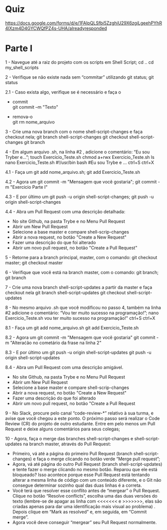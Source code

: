 # Quiz
https://docs.google.com/forms/d/e/1FAIpQLSfbi5ZzghiU29X6zgiLgeehPYhR4IXzm4D4GYCWQfPZ4s-UHA/alreadyresponded

# Parte I 
1 - Navegue até a raiz do projeto com os scripts em Shell Script; 
  cd .. 
  cd my_shell_scripts 

2 - Verifique se não existe nada sem “commitar” utilizando git status; 
  git status 

2.1 - Caso exista algo, verifique se é necessário e faça o    
- commit  
  git commit –m "Texto" 

- remova-o  
  git rm nome_arquivo 

3 - Crie uma nova branch com o nome shell-script-changes e faça checkout nela; 
  git branch shell-script-changes 
  git checkout shell-script-changes 
  git branch 

4 - Em algum arquivo .sh, na linha #2 , adicione o comentário: “Eu sou Tryber e…”; 
  touch Exercicio_Teste.sh 
  chmod a+rwx Exercicio_Teste.sh 
  ls 
  nano Exercicio_Teste.sh 
  #!/usr/bin bash 
  #Eu sou Trybe e ... 
ctrl+S 
ctrl+X 

4.1 - Faça um git add nome_arquivo.sh; 
  git add Exercicio_Teste.sh 

4.2 - Agora um git commit -m "Mensagem que você gostaria"; 
  git commit -m "Exercicio Parte I" 

4.3 - E por último um git push -u origin shell-script-changes; 
  git push -u origin shell-script-changes 

4.4 - Abra um Pull Request com uma descrição detalhada: 
  - No site Github, na pasta Trybe e no Menu Pull Request 
  - Abrir um New Pull Request 
  - Selecione a base master e compare shell-scrip-changes 
  - Abrir a nova request, no botão "Create a New Request" 
  - Fazer uma descrição do que foi alterado 
  - Abrir um novo pull request, no botão "Create a Pull Request" 

5 - Retorne para a branch principal, master, com o comando: git checkout master; 
  git checkout master 

6 - Verifique que você está na branch master, com o comando: git branch; 
  git branch 

7 - Crie uma nova branch shell-script-updates a partir da master e faça checkout nela 
  git branch shell-script-updates 
  git checkout shell-script-updates 

8 - No mesmo arquivo .sh que você modificou no passo 4, também na linha #2 adicione o comentário: “Vou ter muito sucesso na programação!”; 
  nano Exercicio_Teste.sh 
  vou ter muito sucesso na programação!" 
ctrl+S 
ctrl+X 

8.1 - Faça um git add nome_arquivo.sh 
  git add Exercicio_Teste.sh 

8.2 - Agora um git commit -m "Mensagem que você gostaria" 
  git commit -m "Alteraćão no cometário da frase na linha 2" 

8.3 - E por último um git push -u origin shell-script-updates 
  git push -u origin shell-script-updates 

8.4 - Abra um Pull Request com uma descrição amigável. 
  - No site Github, na pasta Trybe e no Menu Pull Request 
  - Abrir um New Pull Request 
  - Selecione a base master e compare shell-scrip-changes 
  - Abrir a nova request, no botão "Create a New Request" 
  - Fazer uma descrição do que foi alterado 
  - Abrir um novo pull request, no botão "Create a Pull Request 

9 - No Slack, procure pelo canal “code-review-*” relativo à sua turma, e avise que você chegou a este ponto. O próximo passo será realizar o Code Review (CR) do projeto de outro estudante. Entre em pelo menos um Pull Request e deixe alguns comentários para seus colegas; 

10 - Agora, faça o merge das branches shell-script-changes e shell-script-updates na branch master, através do Pull Request: 
  - Primeiro, vá até a página do primeiro Pull Request (branch shell-script-changes) e faça o merge clicando no botão verde “Merge pull request”; 
  - Agora, vá até página do outro Pull Request (branch shell-script-updates) e tente fazer o merge clicando no mesmo botão. Reparou que ele está bloqueado? Isso acontece porque esse Pull Request está tentando alterar a mesma linha de código com um conteúdo diferente, e o Git não consegue determinar sozinho qual das duas linhas é a correta. 
  - Você terá que resolver esse conflito antes de “mergear” o Pull Request. Clique no botão “Resolve conflicts”, escolha uma das duas versões do texto (lembre-se de apagar as linha com <<<<<<< e >>>>>>>, elas são criadas apenas para dar uma identificação mais visual ao problema) . Depois clique em “Mark as resolved” e, em seguida, em “Commit merge”. 
  - Agora você deve conseguir “mergear” seu Pull Request normalmente. 